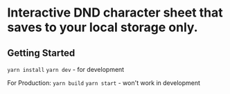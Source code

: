 # Interactive DND character sheet that saves to your local storage only. 

## Getting Started

`yarn install`
`yarn dev` - for development

For Production:
`yarn build`
`yarn start` - won't work in development